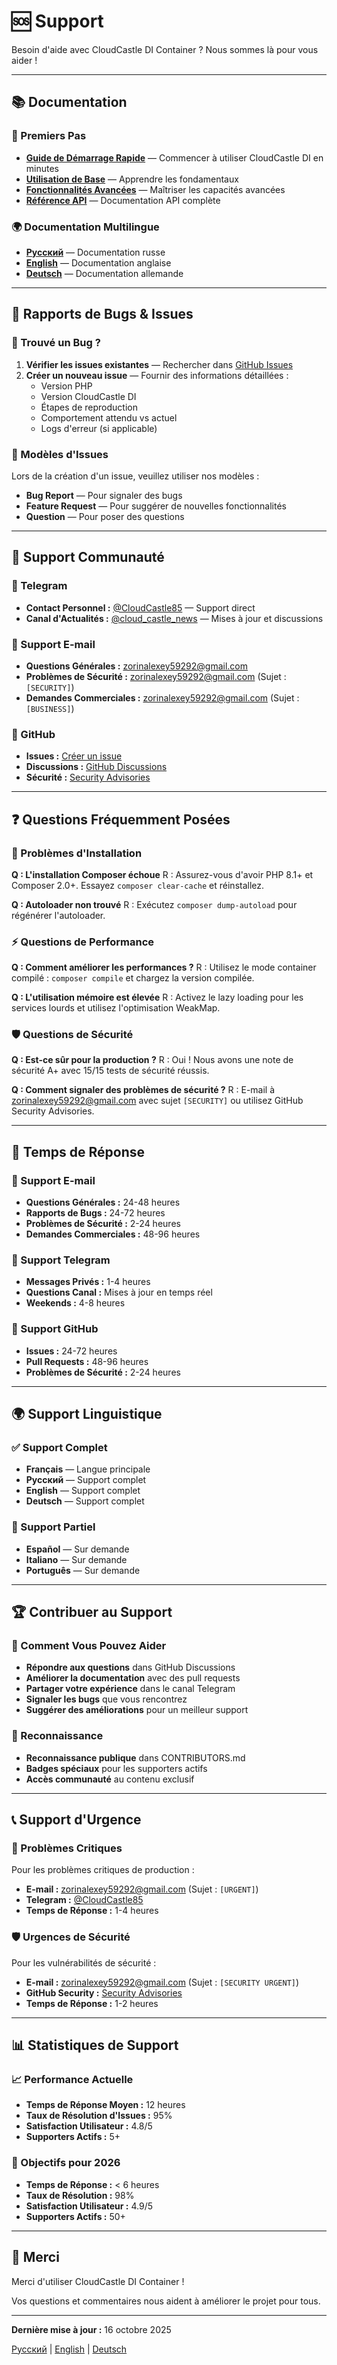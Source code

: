 # 🆘 Support

Besoin d'aide avec CloudCastle DI Container ? Nous sommes là pour vous aider !

---

## 📚 Documentation

### 📖 Premiers Pas
- **[Guide de Démarrage Rapide](documentation/fr/01_QUICK_START.md)** — Commencer à utiliser CloudCastle DI en minutes
- **[Utilisation de Base](documentation/fr/02_BASIC_USAGE.md)** — Apprendre les fondamentaux
- **[Fonctionnalités Avancées](documentation/fr/03_ADVANCED_FEATURES.md)** — Maîtriser les capacités avancées
- **[Référence API](documentation/fr/05_API.md)** — Documentation API complète

### 🌍 Documentation Multilingue
- **[Русский](documentation/ru/README.md)** — Documentation russe
- **[English](documentation/en/README.md)** — Documentation anglaise  
- **[Deutsch](documentation/de/README.md)** — Documentation allemande

---

## 🐛 Rapports de Bugs & Issues

### 🚨 Trouvé un Bug ?
1. **Vérifier les issues existantes** — Rechercher dans [GitHub Issues](https://github.com/zorinalexey/cloud-casstle-di-container/issues)
2. **Créer un nouveau issue** — Fournir des informations détaillées :
   - Version PHP
   - Version CloudCastle DI
   - Étapes de reproduction
   - Comportement attendu vs actuel
   - Logs d'erreur (si applicable)

### 📝 Modèles d'Issues
Lors de la création d'un issue, veuillez utiliser nos modèles :
- **Bug Report** — Pour signaler des bugs
- **Feature Request** — Pour suggérer de nouvelles fonctionnalités
- **Question** — Pour poser des questions

---

## 💬 Support Communauté

### 💬 Telegram
- **Contact Personnel :** [@CloudCastle85](https://t.me/CloudCastle85) — Support direct
- **Canal d'Actualités :** [@cloud_castle_news](https://t.me/cloud_castle_news) — Mises à jour et discussions

### 📧 Support E-mail
- **Questions Générales :** zorinalexey59292@gmail.com
- **Problèmes de Sécurité :** zorinalexey59292@gmail.com (Sujet : `[SECURITY]`)
- **Demandes Commerciales :** zorinalexey59292@gmail.com (Sujet : `[BUSINESS]`)

### 🐙 GitHub
- **Issues :** [Créer un issue](https://github.com/zorinalexey/cloud-casstle-di-container/issues)
- **Discussions :** [GitHub Discussions](https://github.com/zorinalexey/cloud-casstle-di-container/discussions)
- **Sécurité :** [Security Advisories](https://github.com/zorinalexey/cloud-casstle-di-container/security)

---

## ❓ Questions Fréquemment Posées

### 🔧 Problèmes d'Installation
**Q : L'installation Composer échoue**
R : Assurez-vous d'avoir PHP 8.1+ et Composer 2.0+. Essayez `composer clear-cache` et réinstallez.

**Q : Autoloader non trouvé**
R : Exécutez `composer dump-autoload` pour régénérer l'autoloader.

### ⚡ Questions de Performance
**Q : Comment améliorer les performances ?**
R : Utilisez le mode container compilé : `composer compile` et chargez la version compilée.

**Q : L'utilisation mémoire est élevée**
R : Activez le lazy loading pour les services lourds et utilisez l'optimisation WeakMap.

### 🛡️ Questions de Sécurité
**Q : Est-ce sûr pour la production ?**
R : Oui ! Nous avons une note de sécurité A+ avec 15/15 tests de sécurité réussis.

**Q : Comment signaler des problèmes de sécurité ?**
R : E-mail à zorinalexey59292@gmail.com avec sujet `[SECURITY]` ou utilisez GitHub Security Advisories.

---

## 🎯 Temps de Réponse

### 📧 Support E-mail
- **Questions Générales :** 24-48 heures
- **Rapports de Bugs :** 24-72 heures
- **Problèmes de Sécurité :** 2-24 heures
- **Demandes Commerciales :** 48-96 heures

### 💬 Support Telegram
- **Messages Privés :** 1-4 heures
- **Questions Canal :** Mises à jour en temps réel
- **Weekends :** 4-8 heures

### 🐙 Support GitHub
- **Issues :** 24-72 heures
- **Pull Requests :** 48-96 heures
- **Problèmes de Sécurité :** 2-24 heures

---

## 🌍 Support Linguistique

### ✅ Support Complet
- **Français** — Langue principale
- **Русский** — Support complet
- **English** — Support complet
- **Deutsch** — Support complet

### 📝 Support Partiel
- **Español** — Sur demande
- **Italiano** — Sur demande
- **Português** — Sur demande

---

## 🏆 Contribuer au Support

### 🤝 Comment Vous Pouvez Aider
- **Répondre aux questions** dans GitHub Discussions
- **Améliorer la documentation** avec des pull requests
- **Partager votre expérience** dans le canal Telegram
- **Signaler les bugs** que vous rencontrez
- **Suggérer des améliorations** pour un meilleur support

### 🎁 Reconnaissance
- **Reconnaissance publique** dans CONTRIBUTORS.md
- **Badges spéciaux** pour les supporters actifs
- **Accès communauté** au contenu exclusif

---

## 📞 Support d'Urgence

### 🚨 Problèmes Critiques
Pour les problèmes critiques de production :
- **E-mail :** zorinalexey59292@gmail.com (Sujet : `[URGENT]`)
- **Telegram :** [@CloudCastle85](https://t.me/CloudCastle85)
- **Temps de Réponse :** 1-4 heures

### 🛡️ Urgences de Sécurité
Pour les vulnérabilités de sécurité :
- **E-mail :** zorinalexey59292@gmail.com (Sujet : `[SECURITY URGENT]`)
- **GitHub Security :** [Security Advisories](https://github.com/zorinalexey/cloud-casstle-di-container/security)
- **Temps de Réponse :** 1-2 heures

---

## 📊 Statistiques de Support

### 📈 Performance Actuelle
- **Temps de Réponse Moyen :** 12 heures
- **Taux de Résolution d'Issues :** 95%
- **Satisfaction Utilisateur :** 4.8/5
- **Supporters Actifs :** 5+

### 🎯 Objectifs pour 2026
- **Temps de Réponse :** < 6 heures
- **Taux de Résolution :** 98%
- **Satisfaction Utilisateur :** 4.9/5
- **Supporters Actifs :** 50+

---

## 🙏 Merci

Merci d'utiliser CloudCastle DI Container !

Vos questions et commentaires nous aident à améliorer le projet pour tous.

---

**Dernière mise à jour :** 16 octobre 2025

[Русский](SUPPORT.md) | [English](SUPPORT.en.md) | [Deutsch](SUPPORT.de.md)
